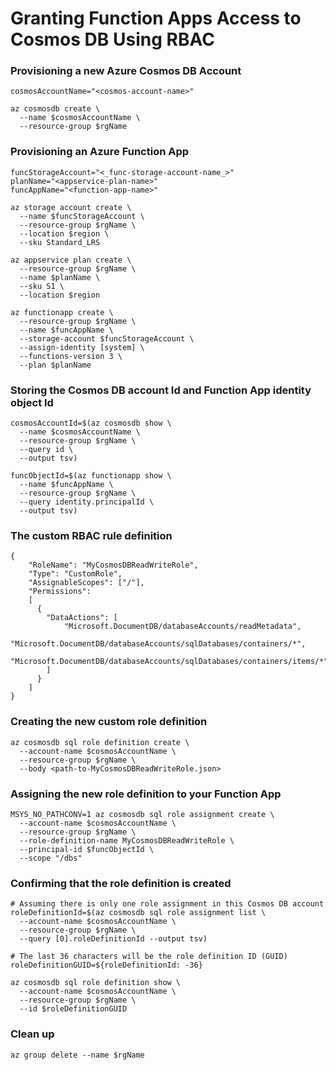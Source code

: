# Granting Function Apps Access to Cosmos DB Using RBAC 


### Provisioning a new Azure Cosmos DB Account
```
cosmosAccountName="<cosmos-account-name>"

az cosmosdb create \
  --name $cosmosAccountName \
  --resource-group $rgName
```

### Provisioning an Azure Function App
```
funcStorageAccount="<_func-storage-account-name_>"
planName="<appservice-plan-name>"
funcAppName="<function-app-name>"

az storage account create \
  --name $funcStorageAccount \
  --resource-group $rgName \
  --location $region \
  --sku Standard_LRS

az appservice plan create \
  --resource-group $rgName \
  --name $planName \
  --sku S1 \
  --location $region

az functionapp create \
  --resource-group $rgName \
  --name $funcAppName \
  --storage-account $funcStorageAccount \
  --assign-identity [system] \
  --functions-version 3 \
  --plan $planName 
```

### Storing the Cosmos DB account Id and Function App identity object Id
```
cosmosAccountId=$(az cosmosdb show \
  --name $cosmosAccountName \
  --resource-group $rgName \
  --query id \
  --output tsv)

funcObjectId=$(az functionapp show \
  --name $funcAppName \
  --resource-group $rgName \
  --query identity.principalId \
  --output tsv)
```

### The custom RBAC rule definition
```
{
    "RoleName": "MyCosmosDBReadWriteRole",
    "Type": "CustomRole",
    "AssignableScopes": ["/"],
    "Permissions": 
    [
      {
        "DataActions": [
            "Microsoft.DocumentDB/databaseAccounts/readMetadata",
            "Microsoft.DocumentDB/databaseAccounts/sqlDatabases/containers/*",
            "Microsoft.DocumentDB/databaseAccounts/sqlDatabases/containers/items/*"            
        ]
      }
    ]
}
```

### Creating the new custom role definition
```
az cosmosdb sql role definition create \
  --account-name $cosmosAccountName \
  --resource-group $rgName \
  --body <path-to-MyCosmosDBReadWriteRole.json>
```

### Assigning the new role definition to your Function App
```
MSYS_NO_PATHCONV=1 az cosmosdb sql role assignment create \
  --account-name $cosmosAccountName \
  --resource-group $rgName \
  --role-definition-name MyCosmosDBReadWriteRole \
  --principal-id $funcObjectId \
  --scope "/dbs"
```

### Confirming that the role definition is created
```
# Assuming there is only one role assignment in this Cosmos DB account
roleDefinitionId=$(az cosmosdb sql role assignment list \
  --account-name $cosmosAccountName \
  --resource-group $rgName \
  --query [0].roleDefinitionId --output tsv)

# The last 36 characters will be the role definition ID (GUID)
roleDefinitionGUID=${roleDefinitionId: -36}

az cosmosdb sql role definition show \
  --account-name $cosmosAccountName \
  --resource-group $rgName \
  --id $roleDefinitionGUID
```

### Clean up
```
az group delete --name $rgName
```